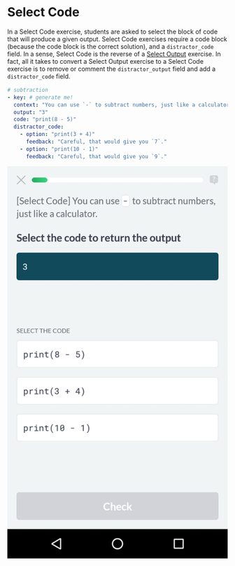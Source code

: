 # Select Code

In a Select Code exercise, students are asked to select the block of code that
will produce a given output. Select Code exercises require a code block (because
the code block is the correct solution), and a `distractor_code` field. In a
sense, Select Code is the reverse of a [Select Output](select-output.md)
exercise. In fact, all it takes to convert a Select Output exercise to a Select
Code exercise is to remove or comment the `distractor_output` field and add a
`distractor_code` field.

```yaml
# subtraction
- key: # generate me!
  context: "You can use `-` to subtract numbers, just like a calculator."
  output: "3"
  code: "print(8 - 5)"
  distractor_code:
    - option: "print(3 + 4)"
      feedback: "Careful, that would give you `7`."
    - option: "print(10 - 1)"
      feedback: "Careful, that would give you `9`."
```

![Select Code exercise](../../images/mobile/select-code.png)
